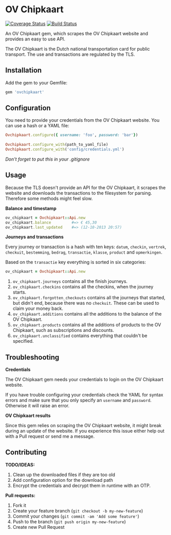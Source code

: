 # OV Chipkaart

[![Coverage Status](https://coveralls.io/repos/JanDintel/ovchipkaart/badge.png)](https://coveralls.io/r/JanDintel/ovchipkaart)
[![Build Status](https://travis-ci.org/JanDintel/ovchipkaart.png?branch=master)](https://travis-ci.org/JanDintel/ovchipkaart)

An OV Chipkaart gem, which scrapes the OV Chipkaart website and provides an easy to use API.

The OV Chipkaart is the Dutch national transportation card for public transport. The use and transactions are regulated by the TLS.


## Installation

Add the gem to your Gemfile:

```ruby
gem 'ovchipkaart'
```


## Configuration

You need to provide your credentials from the OV Chipkaart website. You can use a hash or a YAML file:

```ruby
Ovchipkaart.configure({ username: 'foo', password: 'bar'})
    
Ovchipkaart.configure_with(path_to_yaml_file)
Ovchipkaart.configure_with('config/credentials.yml')
```

*Don't forget to put this in your .gitignore*

## Usage

Because the TLS doesn't provide an API for the OV Chipkaart, it scrapes the website and downloads the transactions to the filesystem for parsing. Therefore some methods might feel slow.

**Balance and timestamp**

```ruby
ov_chipkaart = Ovchipkaart::Api.new
ov_chipkaart.balance         #=> € 45,30
ov_chipkaart.last_updated    #=> (12-10-2013 20:57)
```

**Journeys and transactions**

Every journey or transaction is a hash with ten keys: `datum`, `checkin`, `vertrek`, `checkuit`, `bestemming`, `bedrag`, `transactie`, `klasse`, `product` and `opmerkingen`.

Based on the `transactie` key everything is sorted in six categories:

```ruby
ov_chipkaart = Ovchipkaart::Api.new
```

1. `ov_chipkaart.journeys` contains all the finish journeys.
2. `ov_chipkaart.checkins` contains all the checkins, when the journey starts.
3. `ov_chipkaart.forgotten_checkouts` contains all the journeys that started, but didn't end, because there was no `checkuit`. These can be used to claim your money back.
4. `ov_chipkaart.additions` contains all the additions to the balance of the OV Chipkaart.
5. `ov_chipkaart.products` contains all the additions of products to the OV Chipkaart, such as subscriptions and discounts.
6. `ov_chipkaart.unclassified` contains everything that couldn't be specified.

## Troubleshooting

**Credentials**

The OV Chipkaart gem needs your credentials to login on the OV Chipkaart website.

If you have trouble configuring your credentials check the YAML for syntax errors and make sure that you only specify an `username` and `password`. Otherwise it will raise an error.


**OV Chipkaart results**

Since this gem relies on scraping the OV Chipkaart website, it might break during an update of the website. If you experience this issue either help out with a Pull request or send me a message.

## Contributing

**TODO/IDEAS:**

1. Clean up the downloaded files if they are too old
3. Add configuration option for the download path
4. Encrypt the credentials and decrypt them in runtime with an OTP.

**Pull requests:**

1. Fork it
2. Create your feature branch (`git checkout -b my-new-feature`)
3. Commit your changes (`git commit -am 'Add some feature'`)
4. Push to the branch (`git push origin my-new-feature`)
5. Create new Pull Request
